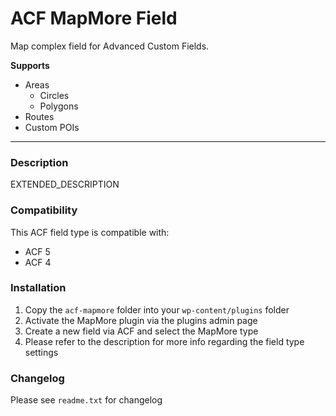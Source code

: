 # ACF MapMore Field

Map complex field for Advanced Custom Fields.

**Supports**

- Areas
	- Circles
	- Polygons
- Routes
- Custom POIs

-----------------------

### Description

EXTENDED_DESCRIPTION

### Compatibility

This ACF field type is compatible with:
* ACF 5
* ACF 4

### Installation

1. Copy the `acf-mapmore` folder into your `wp-content/plugins` folder
2. Activate the MapMore plugin via the plugins admin page
3. Create a new field via ACF and select the MapMore type
4. Please refer to the description for more info regarding the field type settings

### Changelog
Please see `readme.txt` for changelog
